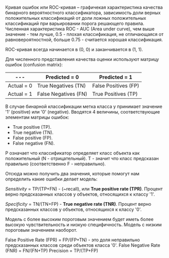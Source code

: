 Кривая ошибок или ROC-кривая – графичекая характеристика качества бинарного вероятностного классификатора, зависимость доли верных положительных классификаций от доли ложных положительных классификаций при варьировании порога решающего правила. Численная характеристика ROC - AUC (Area under curve), чем выше значение - тем лучше, 0.5 - плохая классификация, не отличающаяся от равновероятностной, больше 0.75 - считается хорошая классификация.

ROC-кривая всегда начинается в (0, 0) и заканчивается в (1, 1).

Для численного представления качества оценки используют матрицу ошибок (confusion matrix):

|---|Predicted = 0|Predicted = 1|
|---|---|---|
|Actual = 0|True Negatives (TN)|False Positives (FP)|
|Actual = 1|False Negatives (FN)|True Positives (TP)|

В случае бинарной классификации метка класса y принимает значение '1' (positive) или '0' (negative). Вводятся 4 величины, соответствующие элементам матрицы ошибок:

* True positive (TP).
* True negative (TN).
* False positive (FP).
* False negative (FN).

P означает что классификатор определяет класс объекта как положительный (N - отрицательный). T - значит что класс предсказан правильно (соответственно F - неправильно).

Отсюда можно получить два значения, которые помогут нам определить какие ошибки делает модель:

_Sensitivity_ = TP/(TP+FN) - (~recall), или **True positive rate (TPR)**. Процент верно предсказанных классов у объектов, относящихся к классу '1'.

_Specificity_ = TN/(TN+FP) - **True negative rate (TNR)**. Процент верно предсказанных классов у объектов, относящихся к классу '0'.

Модель с более высоким пороговым значением будет иметь более высокую чувствительность и низкую специфичность. Модель с низким пороговым значением наоборот.

False Positive Rate (FPR) = FP/(FP+TN) - это доля неправильно предсказанных классов среди объектов класса '0'.
False Negative Rate (FNR) = FN/(FN+TP)
Precision = TP/(TP+FP)